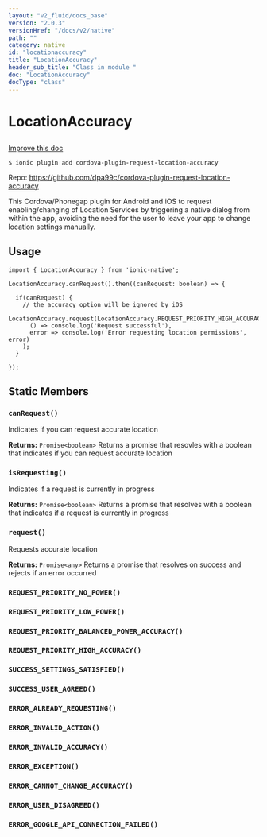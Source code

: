 ```yaml
---
layout: "v2_fluid/docs_base"
version: "2.0.3"
versionHref: "/docs/v2/native"
path: ""
category: native
id: "locationaccuracy"
title: "LocationAccuracy"
header_sub_title: "Class in module "
doc: "LocationAccuracy"
docType: "class"
---
```









<h1 class="api-title">

  
  LocationAccuracy
  

  

  

</h1>

<a class="improve-v2-docs" href="http://github.com/driftyco/ionic-native/edit/master/src/plugins/location-accuracy.ts#L0">
  Improve this doc
</a>





<!-- decorators -->


<pre><code>$ ionic plugin add cordova-plugin-request-location-accuracy</code></pre>
<p>Repo:
  <a href="https://github.com/dpa99c/cordova-plugin-request-location-accuracy">
    https://github.com/dpa99c/cordova-plugin-request-location-accuracy
  </a>
</p>

<!-- description -->

<p>This Cordova/Phonegap plugin for Android and iOS to request enabling/changing of Location Services by triggering a native dialog from within the app, avoiding the need for the user to leave your app to change location settings manually.</p>



<!-- @usage tag -->

<h2>Usage</h2>

<pre><code>import { LocationAccuracy } from &#39;ionic-native&#39;;

LocationAccuracy.canRequest().then((canRequest: boolean) =&gt; {

  if(canRequest) {
    // the accuracy option will be ignored by iOS
    LocationAccuracy.request(LocationAccuracy.REQUEST_PRIORITY_HIGH_ACCURACY).then(
      () =&gt; console.log(&#39;Request successful&#39;),
      error =&gt; console.log(&#39;Error requesting location permissions&#39;, error)
    );
  }

});
</code></pre>




<!-- @property tags -->
<h2>Static Members</h2>
<div id="canRequest"></div>
<h3><code>canRequest()</code>
  
</h3>

Indicates if you can request accurate location






<div class="return-value" markdown="1">
  <i class="icon ion-arrow-return-left"></i>
  <b>Returns:</b> 
<code>Promise&lt;boolean&gt;</code> Returns a promise that resovles with a boolean that indicates if you can request accurate location
</div>



<div id="isRequesting"></div>
<h3><code>isRequesting()</code>
  
</h3>

Indicates if a request is currently in progress






<div class="return-value" markdown="1">
  <i class="icon ion-arrow-return-left"></i>
  <b>Returns:</b> 
<code>Promise&lt;boolean&gt;</code> Returns a promise that resolves with a boolean that indicates if a request is currently in progress
</div>



<div id="request"></div>
<h3><code>request()</code>
  
</h3>



Requests accurate location






<div class="return-value" markdown="1">
  <i class="icon ion-arrow-return-left"></i>
  <b>Returns:</b> 
<code>Promise&lt;any&gt;</code> Returns a promise that resolves on success and rejects if an error occurred
</div>



<div id="REQUEST_PRIORITY_NO_POWER"></div>
<h3><code>REQUEST_PRIORITY_NO_POWER()</code>
  
</h3>









<div id="REQUEST_PRIORITY_LOW_POWER"></div>
<h3><code>REQUEST_PRIORITY_LOW_POWER()</code>
  
</h3>









<div id="REQUEST_PRIORITY_BALANCED_POWER_ACCURACY"></div>
<h3><code>REQUEST_PRIORITY_BALANCED_POWER_ACCURACY()</code>
  
</h3>









<div id="REQUEST_PRIORITY_HIGH_ACCURACY"></div>
<h3><code>REQUEST_PRIORITY_HIGH_ACCURACY()</code>
  
</h3>









<div id="SUCCESS_SETTINGS_SATISFIED"></div>
<h3><code>SUCCESS_SETTINGS_SATISFIED()</code>
  
</h3>









<div id="SUCCESS_USER_AGREED"></div>
<h3><code>SUCCESS_USER_AGREED()</code>
  
</h3>









<div id="ERROR_ALREADY_REQUESTING"></div>
<h3><code>ERROR_ALREADY_REQUESTING()</code>
  
</h3>









<div id="ERROR_INVALID_ACTION"></div>
<h3><code>ERROR_INVALID_ACTION()</code>
  
</h3>









<div id="ERROR_INVALID_ACCURACY"></div>
<h3><code>ERROR_INVALID_ACCURACY()</code>
  
</h3>









<div id="ERROR_EXCEPTION"></div>
<h3><code>ERROR_EXCEPTION()</code>
  
</h3>









<div id="ERROR_CANNOT_CHANGE_ACCURACY"></div>
<h3><code>ERROR_CANNOT_CHANGE_ACCURACY()</code>
  
</h3>









<div id="ERROR_USER_DISAGREED"></div>
<h3><code>ERROR_USER_DISAGREED()</code>
  
</h3>









<div id="ERROR_GOOGLE_API_CONNECTION_FAILED"></div>
<h3><code>ERROR_GOOGLE_API_CONNECTION_FAILED()</code>
  
</h3>










<!-- methods on the class -->

<!-- related link --><!-- end content block -->


<!-- end body block -->

